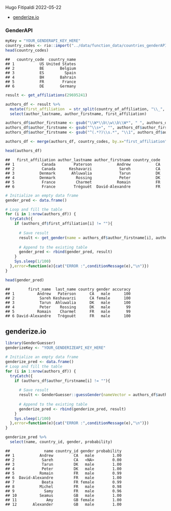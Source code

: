 Hugo Fitipaldi
2022-05-22

-   <a href="#genderizeio" id="toc-genderizeio">genderize.io</a>

### GenderAPI

``` r
myKey = "YOUR_GENDERAPI_KEY_HERE"
country_codes <- rio::import("../data/function_data/countries_genderAPI.csv")
head(country_codes)
```

    ##   country_code  country_name
    ## 1           US United States
    ## 2           BE       Belgium
    ## 3           ES         Spain
    ## 4           BH       Bahrain
    ## 5           FR        France
    ## 6           DE       Germany

``` r
result <- get_affiliations(29695241)

authors_df <- result %>%
  mutate(first_affiliation  = str_split(country_of_affiliation, "\\_", simplify=T)[,1]) %>%
  select(author_lastname, author_firstname, first_affiliation)

authors_df$author_firstname <- gsub("\\W*\\b\\w\\b\\W*", " ", authors_df$author_firstname) # Removes abbreviation names
authors_df$author_firstname <- gsub("^\\s+", "", authors_df$author_firstname) # removes leading white space
authors_df$author_firstname <- gsub("^(.*?)\\s.*", "\\1", authors_df$author_firstname) # keeps first name

authors_df <- merge(authors_df, country_codes, by.x="first_affiliation", by.y = "country_name", all.x = TRUE)

head(authors_df)
```

    ##   first_affiliation author_lastname author_firstname country_code
    ## 1            Canada        Paterson           Andrew           CA
    ## 2            Canada      Keshavarzi            Sareh           CA
    ## 3           Denmark       Ahluwalia            Tarun           DK
    ## 4           Denmark         Rossing            Peter           DK
    ## 5            France         Charmet           Romain           FR
    ## 6            France        Trégouët  David-Alexandre           FR

``` r
# Initialize an empty data frame
gender_pred <- data.frame()

# Loop and fill the table
for (i in 1:nrow(authors_df)) {
  tryCatch({
    if (authors_df$first_affiliation[i] != ""){
      
      # Save result
      result <- get_gender(name = authors_df$author_firstname[i], authors_df$country_code[i], api_key = myKey, last_name = authors_df$author_lastname[i])
      
      # Append to the existing table
      gender_pred <- rbind(gender_pred, result)
    }
    Sys.sleep(1/100)
  },error=function(e){cat("ERROR :",conditionMessage(e),"\n")})
}

head(gender_pred)
```

    ##        first_name  last_name country gender accuracy
    ## 1          Andrew   Paterson      CA   male      100
    ## 2           Sareh Keshavarzi      CA female      100
    ## 3           Tarun  Ahluwalia      DK   male      100
    ## 4           Peter    Rossing      DK   male       99
    ## 5          Romain    Charmet      FR   male       99
    ## 6 David-Alexandre   Trégouët      FR   male      100

## genderize.io

``` r
library(GenderGuesser)
genderizeKey <- "YOUR_GENDERIZEAPI_KEY_HERE"
```

``` r
# Initialize an empty data frame
genderize_pred <- data.frame()
# Loop and fill the table
for (i in 1:nrow(authors_df)) {
  tryCatch({
    if (authors_df$author_firstname[i] != ""){
      
      # Save result
      result <- GenderGuesser::guessGender(nameVector = authors_df$author_firstname[i], countryCode = authors_df$country_code[i], apiKey = genderizeKey)
      
      # Append to the existing table
      genderize_pred <- rbind(genderize_pred, result)
    }
    Sys.sleep(1/100)
  },error=function(e){cat("ERROR :",conditionMessage(e),"\n")})
}

genderize_pred %>%
  select(name, country_id, gender, probability)
```

    ##               name country_id gender probability
    ## 1           Andrew         CA   male        1.00
    ## 2            Sareh         CA   <NA>        0.00
    ## 3            Tarun         DK   male        1.00
    ## 4            Peter         DK   male        1.00
    ## 5           Romain         FR   male        0.99
    ## 6  David-Alexandre         FR   male        1.00
    ## 7            Beata         FR female        0.99
    ## 8           Michel         FR   male        0.98
    ## 9             Samy         FR   male        0.96
    ## 10          Seamus         GB   male        1.00
    ## 11             Amy         GB female        1.00
    ## 12       Alexander         GB   male        1.00
